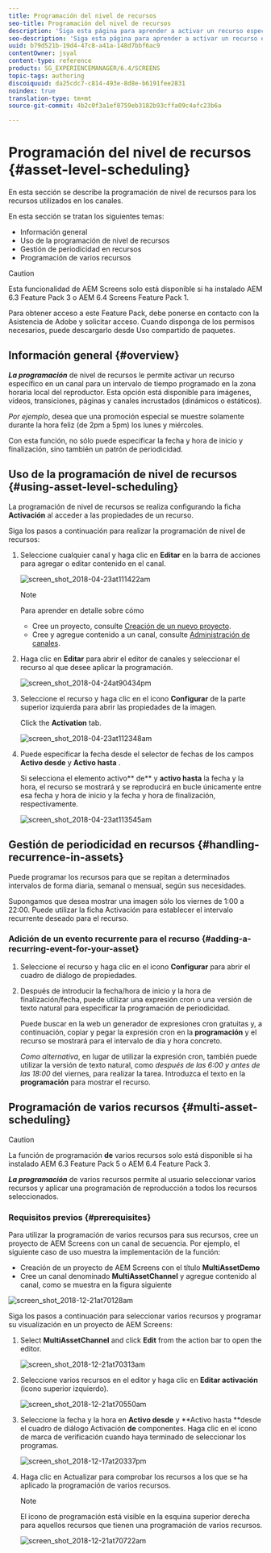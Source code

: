```yaml
---
title: Programación del nivel de recursos
seo-title: Programación del nivel de recursos
description: 'Siga esta página para aprender a activar un recurso específico en un canal durante un intervalo de tiempo programado en la zona horaria local del reproductor. '
seo-description: 'Siga esta página para aprender a activar un recurso específico en un canal durante un intervalo de tiempo programado en la zona horaria local del reproductor. '
uuid: b79d521b-19d4-47c8-a41a-148d7bbf6ac9
contentOwner: jsyal
content-type: reference
products: SG_EXPERIENCEMANAGER/6.4/SCREENS
topic-tags: authoring
discoiquuid: da25cdc7-c814-493e-8d8e-b6191fee2831
noindex: true
translation-type: tm+mt
source-git-commit: 4b2c0f3a1ef8759eb3182b93cffa09c4afc23b6a

---
```



# Programación del nivel de recursos {#asset-level-scheduling}

En esta sección se describe la programación de nivel de recursos para los recursos utilizados en los canales.

En esta sección se tratan los siguientes temas:

* Información general
* Uso de la programación de nivel de recursos
* Gestión de periodicidad en recursos
* Programación de varios recursos

>[!CAUTION]
>
>Esta funcionalidad de AEM Screens solo está disponible si ha instalado AEM 6.3 Feature Pack 3 o AEM 6.4 Screens Feature Pack 1.
>
>Para obtener acceso a este Feature Pack, debe ponerse en contacto con la Asistencia de Adobe y solicitar acceso. Cuando disponga de los permisos necesarios, puede descargarlo desde Uso compartido de paquetes.

## Información general {#overview}

***La programación*** de nivel de recursos le permite activar un recurso específico en un canal para un intervalo de tiempo programado en la zona horaria local del reproductor. Esta opción está disponible para imágenes, vídeos, transiciones, páginas y canales incrustados (dinámicos o estáticos).

*Por ejemplo*, desea que una promoción especial se muestre solamente durante la hora feliz (de 2pm a 5pm) los lunes y miércoles.

Con esta función, no sólo puede especificar la fecha y hora de inicio y finalización, sino también un patrón de periodicidad.

## Uso de la programación de nivel de recursos {#using-asset-level-scheduling}

La programación de nivel de recursos se realiza configurando la ficha **Activación** al acceder a las propiedades de un recurso.

Siga los pasos a continuación para realizar la programación de nivel de recursos:

1. Seleccione cualquier canal y haga clic en **Editar** en la barra de acciones para agregar o editar contenido en el canal.

   ![screen_shot_2018-04-23at111422am](assets/screen_shot_2018-04-23at111422am.png)

   >[!NOTE]
   >
   >Para aprender en detalle sobre cómo
   >
   >* Cree un proyecto, consulte [Creación de un nuevo proyecto](creating-a-screens-project.md).
   >* Cree y agregue contenido a un canal, consulte [Administración de canales](managing-channels.md).


1. Haga clic en **Editar** para abrir el editor de canales y seleccionar el recurso al que desee aplicar la programación.

   ![screen_shot_2018-04-24at90434pm](assets/screen_shot_2018-04-24at90434pm.png)

1. Seleccione el recurso y haga clic en el icono **Configurar** de la parte superior izquierda para abrir las propiedades de la imagen.

   Click the **Activation** tab.

   ![screen_shot_2018-04-23at112348am](assets/screen_shot_2018-04-23at112348am.png)

1. Puede especificar la fecha desde el selector de fechas de los campos **Activo desde** y **Activo hasta** .

   Si selecciona el elemento activo** de** y **activo hasta** la fecha y la hora, el recurso se mostrará y se reproducirá en bucle únicamente entre esa fecha y hora de inicio y la fecha y hora de finalización, respectivamente.

   ![screen_shot_2018-04-23at113545am](assets/screen_shot_2018-04-23at113545am.png)

## Gestión de periodicidad en recursos {#handling-recurrence-in-assets}

Puede programar los recursos para que se repitan a determinados intervalos de forma diaria, semanal o mensual, según sus necesidades.

Supongamos que desea mostrar una imagen sólo los viernes de 1:00 a 22:00. Puede utilizar la ficha Activación para establecer el intervalo recurrente deseado para el recurso.

### Adición de un evento recurrente para el recurso {#adding-a-recurring-event-for-your-asset}

1. Seleccione el recurso y haga clic en el icono **Configurar** para abrir el cuadro de diálogo de propiedades.
1. Después de introducir la fecha/hora de inicio y la hora de finalización/fecha, puede utilizar una expresión cron o una versión de texto natural para especificar la programación de periodicidad.

   Puede buscar en la web un generador de expresiones cron gratuitas y, a continuación, copiar y pegar la expresión cron en la **programación** y el recurso se mostrará para el intervalo de día y hora concreto.

   *Como alternativa*, en lugar de utilizar la expresión cron, también puede utilizar la versión de texto natural, como *después de las 6:00 y antes de las 18:00* del viernes, para realizar la tarea. Introduzca el texto en la **programación** para mostrar el recurso.

## Programación de varios recursos {#multi-asset-scheduling}

>[!CAUTION]
>
>La función de programación **de** varios recursos solo está disponible si ha instalado AEM 6.3 Feature Pack 5 o AEM 6.4 Feature Pack 3.

***La programación*** de varios recursos permite al usuario seleccionar varios recursos y aplicar una programación de reproducción a todos los recursos seleccionados.

### Requisitos previos {#prerequisites}

Para utilizar la programación de varios recursos para sus recursos, cree un proyecto de AEM Screens con un canal de secuencia. Por ejemplo, el siguiente caso de uso muestra la implementación de la función:

* Creación de un proyecto de AEM Screens con el título **MultiAssetDemo**
* Cree un canal denominado **MultiAssetChannel** y agregue contenido al canal, como se muestra en la figura siguiente

![screen_shot_2018-12-21at70128am](assets/screen_shot_2018-12-21at70128am.png)

Siga los pasos a continuación para seleccionar varios recursos y programar su visualización en un proyecto de AEM Screens:

1. Select **MultiAssetChannel** and click **Edit** from the action bar to open the editor.

   ![screen_shot_2018-12-21at70313am](assets/screen_shot_2018-12-21at70313am.png)

1. Seleccione varios recursos en el editor y haga clic en **Editar activación** (icono superior izquierdo).

   ![screen_shot_2018-12-21at70550am](assets/screen_shot_2018-12-21at70550am.png)

1. Seleccione la fecha y la hora en **Activo desde** y **Activo hasta **desde el cuadro de diálogo Activación **de** componentes. Haga clic en el icono de marca de verificación cuando haya terminado de seleccionar los programas.

   ![screen_shot_2018-12-17at20337pm](assets/screen_shot_2018-12-17at20337pm.png)

1. Haga clic en Actualizar para comprobar los recursos a los que se ha aplicado la programación de varios recursos.

   >[!NOTE]
   >
   >El icono de programación está visible en la esquina superior derecha para aquellos recursos que tienen una programación de varios recursos.

   ![screen_shot_2018-12-21at70722am](assets/screen_shot_2018-12-21at70722am.png)

